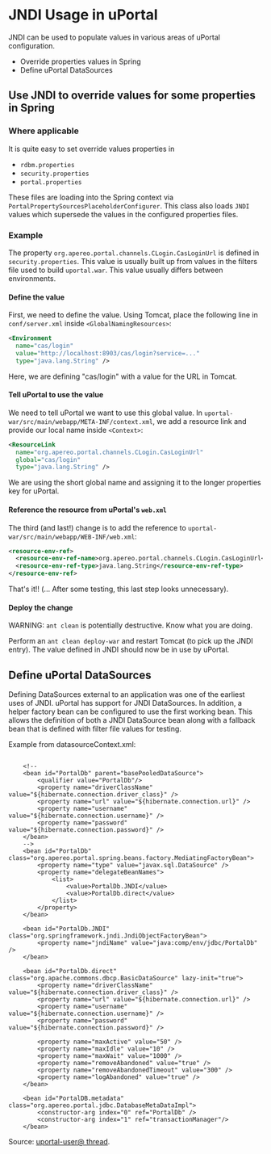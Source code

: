 # JNDI Usage in uPortal
JNDI can be used to populate values in various areas of uPortal configuration.

- Override properties values in Spring
- Define uPortal DataSources

## Use JNDI to override values for some properties in Spring

### Where applicable

It is quite easy to set override values properties in

+ `rdbm.properties`
+ `security.properties`
+ `portal.properties`

These files are loading into the Spring context via
`PortalPropertySourcesPlaceholderConfigurer`. This class also loads `JNDI`
values which supersede the values in the configured properties files.

### Example

The property `org.apereo.portal.channels.CLogin.CasLoginUrl` is defined in
`security.properties`. This value is usually built up from
values in the filters file used to build `uportal.war`. This value usually
differs between environments.

#### Define the value

First, we need to define the value. Using Tomcat, place the following
line in `conf/server.xml` inside `<GlobalNamingResources>`:

```xml
<Environment 
  name="cas/login"
  value="http://localhost:8903/cas/login?service=..."
  type="java.lang.String" />
```

Here, we are defining "cas/login" with a value for the URL in Tomcat.

#### Tell uPortal to use the value

We need to tell uPortal we want to use this global value. In
`uportal-war/src/main/webapp/META-INF/context.xml`, we add a resource link
and provide our local name inside `<Context>`:

```xml
<ResourceLink 
  name="org.apereo.portal.channels.CLogin.CasLoginUrl"
  global="cas/login" 
  type="java.lang.String" />
```

We are using the short global name and assigning it to the longer
properties key for uPortal.

#### Reference the resource from uPortal's `web.xml`

The third (and last!) change is to add the reference to
`uportal-war/src/main/webapp/WEB-INF/web.xml`:

```xml
<resource-env-ref>
  <resource-env-ref-name>org.apereo.portal.channels.CLogin.CasLoginUrl</resource-env-ref-name>
  <resource-env-ref-type>java.lang.String</resource-env-ref-type>
</resource-env-ref>
```

That's it!! (... After some testing, this last step looks unnecessary).

#### Deploy the change

WARNING: `ant clean` is potentially destructive. Know what you are doing.

Perform an `ant clean deploy-war` and restart Tomcat (to pick up the
JNDI entry). The value defined in JNDI should now be in use by uPortal.

## Define uPortal DataSources

Defining DataSources external to an application was one of the earliest
uses of JNDI. uPortal has support for JNDI DataSources. In addition,
a helper factory bean can be configured to use the first working bean.
 This allows the definition of both a JNDI DataSource bean along with
 a fallback bean that is defined with filter file values for testing.
 
Example from datasourceContext.xml:
```aidl

    <!--
    <bean id="PortalDb" parent="basePooledDataSource">
        <qualifier value="PortalDb"/>
        <property name="driverClassName" value="${hibernate.connection.driver_class}" />
        <property name="url" value="${hibernate.connection.url}" />
        <property name="username" value="${hibernate.connection.username}" />
        <property name="password" value="${hibernate.connection.password}" />
    </bean>
    -->
    <bean id="PortalDb" class="org.apereo.portal.spring.beans.factory.MediatingFactoryBean">
        <property name="type" value="javax.sql.DataSource" />
        <property name="delegateBeanNames">
            <list>
                <value>PortalDb.JNDI</value>
                <value>PortalDb.direct</value>
            </list>
        </property>
    </bean>

    <bean id="PortalDb.JNDI" class="org.springframework.jndi.JndiObjectFactoryBean">
        <property name="jndiName" value="java:comp/env/jdbc/PortalDb" />
    </bean>

    <bean id="PortalDb.direct" class="org.apache.commons.dbcp.BasicDataSource" lazy-init="true">
        <property name="driverClassName" value="${hibernate.connection.driver_class}" />
        <property name="url" value="${hibernate.connection.url}" />
        <property name="username" value="${hibernate.connection.username}" />
        <property name="password" value="${hibernate.connection.password}" />

        <property name="maxActive" value="50" />
        <property name="maxIdle" value="10" />
        <property name="maxWait" value="1000" />
        <property name="removeAbandoned" value="true" />
        <property name="removeAbandonedTimeout" value="300" />
        <property name="logAbandoned" value="true" />
    </bean>

    <bean id="PortalDB.metadata" class="org.apereo.portal.jdbc.DatabaseMetaDataImpl">
        <constructor-arg index="0" ref="PortalDb" />
        <constructor-arg index="1" ref="transactionManager"/>
    </bean>

```

Source: [uportal-user@ thread](https://groups.google.com/a/apereo.org/d/topic/uportal-user/IM0SnpIlJC0/discussion).
